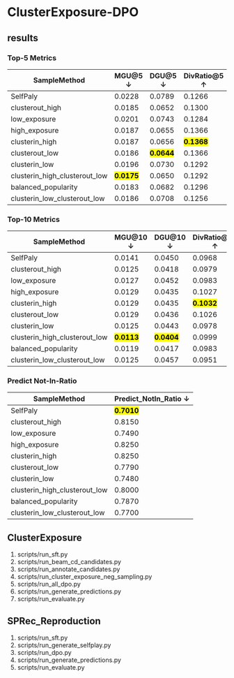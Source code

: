 # ClusterExposure-DPO

## results

### Top-5 Metrics

| SampleMethod | MGU@5 ↓ | DGU@5 ↓ | DivRatio@5 ↑ | ORRatio@5 ↓ | NDCG@5 ↑ | HR@5 ↑ |
| --- | --- | --- | --- | --- | --- | --- |
| SelfPaly | 0.0228 | 0.0789 | 0.1266 | <mark>**0.0870**</mark> | 0.0140 | 0.022 |
| clusterout_high | 0.0185 | 0.0652 | 0.1300 | 0.1154 | 0.0151 | 0.023 |
| low_exposure | 0.0201 | 0.0743 | 0.1284 | 0.0986 | 0.0166 | 0.025 |
| high_exposure | 0.0187 | 0.0655 | 0.1366 | 0.1200 | 0.0150 | 0.023 |
| clusterin_high | 0.0187 | 0.0656 | <mark>**0.1368**</mark> | 0.1202 | 0.0150 | 0.023 |
| clusterout_low | 0.0186 | <mark>**0.0644**</mark> | 0.1366 | 0.0966 | <mark>**0.0211**</mark> | <mark>**0.033**</mark> |
| clusterin_low | 0.0196 | 0.0730 | 0.1292 | 0.0978 | 0.0170 | 0.027 |
| clusterin_high_clusterout_low | <mark>**0.0175**</mark> | 0.0650 | 0.1292 | 0.0946 | 0.0200 | 0.030 |
| balanced_popularity | 0.0183 | 0.0682 | 0.1296 | 0.0950 | 0.0194 | 0.029 |
| clusterin_low_clusterout_low | 0.0186 | 0.0708 | 0.1256 | 0.0896 | 0.0177 | 0.027 |


### Top-10 Metrics

| SampleMethod | MGU@10 ↓ | DGU@10 ↓ | DivRatio@10 ↑ | ORRatio@10 ↓ | NDCG@10 ↑ | HR@10 ↑ |
| --- | --- | --- | --- | --- | --- | --- |
| SelfPaly | 0.0141 | 0.0450 | 0.0968 | <mark>**0.0623**</mark> | 0.0158 | 0.028 |
| clusterout_high | 0.0125 | 0.0418 | 0.0979 | 0.0807 | 0.0167 | 0.028 |
| low_exposure | 0.0127 | 0.0452 | 0.0983 | 0.0656 | 0.0182 | 0.030 |
| high_exposure | 0.0129 | 0.0435 | 0.1027 | 0.0849 | 0.0165 | 0.028 |
| clusterin_high | 0.0129 | 0.0435 | <mark>**0.1032**</mark> | 0.0850 | 0.0165 | 0.028 |
| clusterout_low | 0.0129 | 0.0436 | 0.1026 | 0.0648 | <mark>**0.0230**</mark> | <mark>**0.039**</mark> |
| clusterin_low | 0.0125 | 0.0443 | 0.0978 | 0.0655 | 0.0186 | 0.032 |
| clusterin_high_clusterout_low | <mark>**0.0113**</mark> | <mark>**0.0404**</mark> | 0.0999 | 0.0623 | 0.0216 | 0.035 |
| balanced_popularity | 0.0119 | 0.0417 | 0.0983 | 0.0649 | 0.0214 | 0.035 |
| clusterin_low_clusterout_low | 0.0125 | 0.0457 | 0.0951 | 0.0626 | 0.0196 | 0.033 |


### Predict Not-In-Ratio

| SampleMethod | Predict_NotIn_Ratio ↓ |
| --- | --- |
| SelfPaly | <mark>**0.7010**</mark> |
| clusterout_high | 0.8150 |
| low_exposure | 0.7490 |
| high_exposure | 0.8250 |
| clusterin_high | 0.8250 |
| clusterout_low | 0.7790 |
| clusterin_low | 0.7480 |
| clusterin_high_clusterout_low | 0.8000 |
| balanced_popularity | 0.7870 |
| clusterin_low_clusterout_low | 0.7700 |


## ClusterExposure
1. scripts/run_sft.py
2. scripts/run_beam_cd_candidates.py
3. scripts/run_annotate_candidates.py
4. scripts/run_cluster_exposure_neg_sampling.py
5. scripts/run_all_dpo.py
6. scripts/run_generate_predictions.py
7. scripts/run_evaluate.py

## SPRec_Reproduction
1. scripts/run_sft.py
2. scripts/run_generate_selfplay.py
3. scripts/run_dpo.py
4. scripts/run_generate_predictions.py
5. scripts/run_evaluate.py
